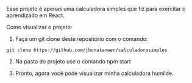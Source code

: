 Esse projeto é apenas uma calculadora simples que fiz para exercitar o aprendizado em React.

Como visualizar o projeto:

1. Faça um git clone deste repositório com o comando:

```
git clone https://github.com/jhonatanwen/calculadorasimples
```

2. Na pasta do projeto use o comando npm start

3. Pronto, agora você pode visualizar minha calculadora humilde.